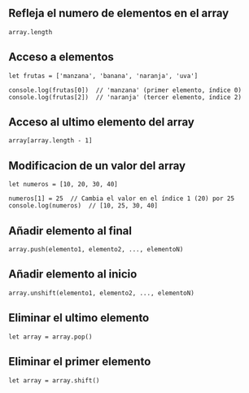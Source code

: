 ## Refleja el numero de elementos en el array
```bish
array.length
```

## Acceso a elementos
```bish
let frutas = ['manzana', 'banana', 'naranja', 'uva']

console.log(frutas[0])  // 'manzana' (primer elemento, índice 0)
console.log(frutas[2])  // 'naranja' (tercer elemento, índice 2)
```

## Acceso al ultimo elemento del array
```bish
array[array.length - 1]
```

## Modificacion de un valor del array
```bish
let numeros = [10, 20, 30, 40]

numeros[1] = 25  // Cambia el valor en el índice 1 (20) por 25
console.log(numeros)  // [10, 25, 30, 40]
```

## Añadir elemento al final
```bish
array.push(elemento1, elemento2, ..., elementoN)
```

## Añadir elemento al inicio
```bish
array.unshift(elemento1, elemento2, ..., elementoN)
```

## Eliminar el ultimo elemento
```bish
let array = array.pop()
```

## Eliminar el primer elemento
```bish
let array = array.shift()
```
